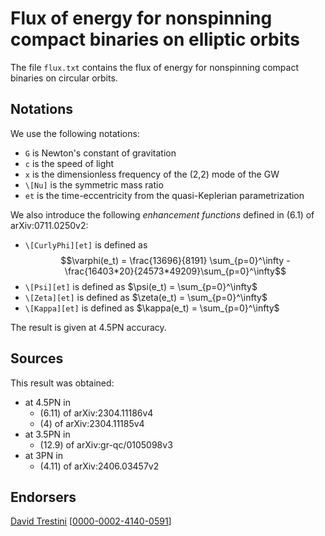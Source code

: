 # Flux of energy for nonspinning compact binaries on elliptic orbits

The file ``flux.txt`` contains the flux of energy for nonspinning compact binaries on circular orbits.

## Notations

We use the following notations:
* ``G`` is Newton's constant of gravitation
* ``c`` is the speed of light
* ``x`` is the dimensionless frequency of the (2,2) mode of the GW
* ``\[Nu]`` is the symmetric mass ratio
* ``et`` is the time-eccentricity from the quasi-Keplerian parametrization

We also introduce the following *enhancement functions* defined in (6.1) of arXiv:0711.0250v2:
* ``\[CurlyPhi][et]`` is defined as $$\varphi(e_t) = \frac{13696}{8191} \sum_{p=0}^\infty  - \frac{16403*20}{24573*49209}\sum_{p=0}^\infty$$
* ``\[Psi][et]`` is defined as $\psi(e_t) = \sum_{p=0}^\infty$
*  ``\[Zeta][et]`` is defined as $\zeta(e_t) = \sum_{p=0}^\infty$
*  ``\[Kappa][et]`` is defined as $\kappa(e_t) = \sum_{p=0}^\infty$

The result is given at 4.5PN accuracy.

## Sources

This result was obtained:
* at 4.5PN in
    * (6.11) of arXiv:2304.11186v4
    * (4) of arXiv:2304.11185v4
* at 3.5PN in
    * (12.9) of arXiv:gr-qc/0105098v3
* at 3PN in 
    * (4.11) of arXiv:2406.03457v2

## Endorsers

[David Trestini](https://github.com/davidtrestini) [[0000-0002-4140-0591](https://orcid.org/0000-0002-4140-0591)]
